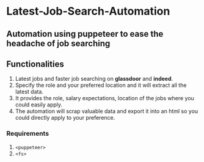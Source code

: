# Latest-Job-Search-Automation

## Automation using puppeteer to ease the headache of job searching

## Functionalities
1. Latest jobs and faster job searching on **glassdoor** and **indeed**.
1. Specify the role and your preferred location and it will extract all the latest data.
1. It provides the role, salary expectations, location of the jobs where you could easily apply.
1. The automation will scrap valuable data and export it into an html so you could directly apply to your preference.

### Requirements
1. `<puppeteer>`
1. `<fs>` 

